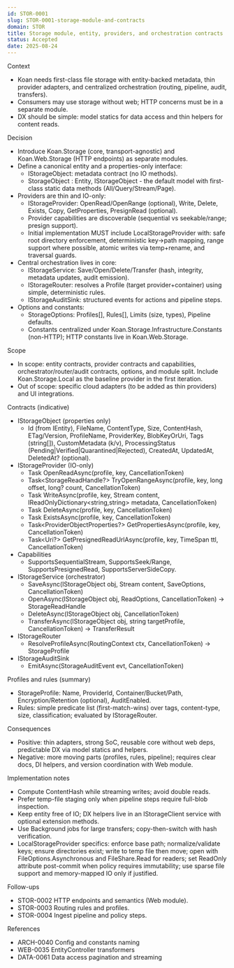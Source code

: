 ```yaml
---
id: STOR-0001
slug: STOR-0001-storage-module-and-contracts
domain: STOR
title: Storage module, entity, providers, and orchestration contracts
status: Accepted
date: 2025-08-24
---
```


Context

- Koan needs first-class file storage with entity-backed metadata, thin provider adapters, and centralized orchestration (routing, pipeline, audit, transfers).
- Consumers may use storage without web; HTTP concerns must be in a separate module.
- DX should be simple: model statics for data access and thin helpers for content reads.

Decision

- Introduce Koan.Storage (core, transport-agnostic) and Koan.Web.Storage (HTTP endpoints) as separate modules.
- Define a canonical entity and a properties-only interface:
  - IStorageObject: metadata contract (no IO methods).
  - StorageObject : Entity<StorageObject>, IStorageObject - the default model with first-class static data methods (All/Query/Stream/Page).
- Providers are thin and IO-only:
  - IStorageProvider: OpenRead/OpenRange (optional), Write, Delete, Exists, Copy, GetProperties, PresignRead (optional).
  - Provider capabilities are discoverable (sequential vs seekable/range; presign support).
  - Initial implementation MUST include LocalStorageProvider with: safe root directory enforcement, deterministic key→path mapping, range support where possible, atomic writes via temp+rename, and traversal guards.
- Central orchestration lives in core:
  - IStorageService: Save/Open/Delete/Transfer (hash, integrity, metadata updates, audit emission).
  - IStorageRouter: resolves a Profile (target provider+container) using simple, deterministic rules.
  - IStorageAuditSink: structured events for actions and pipeline steps.
- Options and constants:
  - StorageOptions: Profiles[], Rules[], Limits (size, types), Pipeline defaults.
  - Constants centralized under Koan.Storage.Infrastructure.Constants (non-HTTP); HTTP constants live in Koan.Web.Storage.

Scope

- In scope: entity contracts, provider contracts and capabilities, orchestrator/router/audit contracts, options, and module split. Include Koan.Storage.Local as the baseline provider in the first iteration.
- Out of scope: specific cloud adapters (to be added as thin providers) and UI integrations.

Contracts (indicative)

- IStorageObject (properties only)
  - Id (from IEntity), FileName, ContentType, Size, ContentHash, ETag/Version,
    ProfileName, ProviderKey, BlobKeyOrUri, Tags (string[]), CustomMetadata (k/v),
    ProcessingStatus (Pending|Verified|Quarantined|Rejected), CreatedAt, UpdatedAt, DeletedAt? (optional).
- IStorageProvider (IO-only)
  - Task<StorageReadHandle> OpenReadAsync(profile, key, CancellationToken)
  - Task<StorageReadHandle?> TryOpenRangeAsync(profile, key, long offset, long? count, CancellationToken)
  - Task<ProviderWriteResult> WriteAsync(profile, key, Stream content, IReadOnlyDictionary<string,string> metadata, CancellationToken)
  - Task<bool> DeleteAsync(profile, key, CancellationToken)
  - Task<bool> ExistsAsync(profile, key, CancellationToken)
  - Task<ProviderObjectProperties?> GetPropertiesAsync(profile, key, CancellationToken)
  - Task<Uri?> GetPresignedReadUrlAsync(profile, key, TimeSpan ttl, CancellationToken)
- Capabilities
  - SupportsSequentialStream, SupportsSeek/Range, SupportsPresignedRead, SupportsServerSideCopy.
- IStorageService (orchestrator)
  - SaveAsync(IStorageObject obj, Stream content, SaveOptions, CancellationToken)
  - OpenAsync(IStorageObject obj, ReadOptions, CancellationToken) → StorageReadHandle
  - DeleteAsync(IStorageObject obj, CancellationToken)
  - TransferAsync(IStorageObject obj, string targetProfile, CancellationToken) → TransferResult
- IStorageRouter
  - ResolveProfileAsync(RoutingContext ctx, CancellationToken) → StorageProfile
- IStorageAuditSink
  - EmitAsync(StorageAuditEvent evt, CancellationToken)

Profiles and rules (summary)

- StorageProfile: Name, ProviderId, Container/Bucket/Path, Encryption/Retention (optional), AuditEnabled.
- Rules: simple predicate list (first-match-wins) over tags, content-type, size, classification; evaluated by IStorageRouter.

Consequences

- Positive: thin adapters, strong SoC, reusable core without web deps, predictable DX via model statics and helpers.
- Negative: more moving parts (profiles, rules, pipeline); requires clear docs, DI helpers, and version coordination with Web module.

Implementation notes

- Compute ContentHash while streaming writes; avoid double reads.
- Prefer temp-file staging only when pipeline steps require full-blob inspection.
- Keep entity free of IO; DX helpers live in an IStorageClient service with optional extension methods.
- Use Background jobs for large transfers; copy-then-switch with hash verification.
- LocalStorageProvider specifics: enforce base path; normalize/validate keys; ensure directories exist; write to temp file then move; open with FileOptions.Asynchronous and FileShare.Read for readers; set ReadOnly attribute post-commit when policy requires immutability; use sparse file support and memory-mapped IO only if justified.

Follow-ups

- STOR-0002 HTTP endpoints and semantics (Web module).
- STOR-0003 Routing rules and profiles.
- STOR-0004 Ingest pipeline and policy steps.

References

- ARCH-0040 Config and constants naming
- WEB-0035 EntityController transformers
- DATA-0061 Data access pagination and streaming
